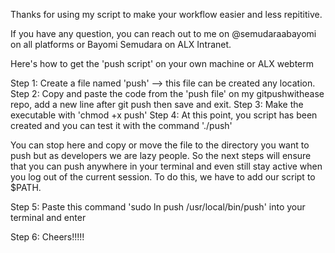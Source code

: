 Thanks for using my script to make your workflow easier and less repititive.

If you have any question, you can reach out to me on @semudaraabayomi
on all platforms or Bayomi Semudara on ALX Intranet.

Here's how to get the 'push script' on your own machine or ALX webterm

Step 1: Create a file named 'push' --> this file can be created any location.
Step 2: Copy and paste the code from the 'push file' on my gitpushwithease repo, add a new line after git push then save and exit.
Step 3: Make the executable with 'chmod +x push'
Step 4: At this point, you script has been created and you can test it with the command './push'

You can stop here and copy or move the file to the directory you want to push but as developers we are lazy people. So the next steps will ensure that you can push anywhere in your terminal and even still stay active when you log out of the current session. To do this, we have to add our script to $PATH.

Step 5: Paste this command 'sudo ln push /usr/local/bin/push' into your terminal and enter

Step 6: Cheers!!!!!